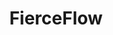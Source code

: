---
title: FierceFlow
crosslinks:
- curlyhair
- u_imguralbumbot
- youtubefactsbot
- beards
- malehairadvice
- chopclub
- MassdropBot
- NoPoo
- tressless
- ladybonersgw
- HaircareScience
- livven
- Hair
- redditgetsdrawn
- all
- Pecs
- explainlikeimfive
- bicycletouring
- youtubot
- curly
---